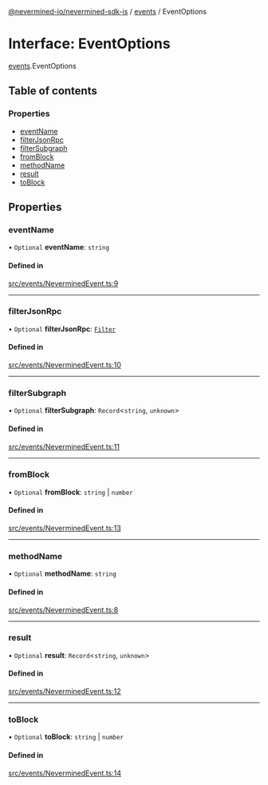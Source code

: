 [@nevermined-io/nevermined-sdk-js](../code-reference.md) / [events](../modules/events.md) / EventOptions

# Interface: EventOptions

[events](../modules/events.md).EventOptions

## Table of contents

### Properties

- [eventName](events.EventOptions.md#eventname)
- [filterJsonRpc](events.EventOptions.md#filterjsonrpc)
- [filterSubgraph](events.EventOptions.md#filtersubgraph)
- [fromBlock](events.EventOptions.md#fromblock)
- [methodName](events.EventOptions.md#methodname)
- [result](events.EventOptions.md#result)
- [toBlock](events.EventOptions.md#toblock)

## Properties

### eventName

• `Optional` **eventName**: `string`

#### Defined in

[src/events/NeverminedEvent.ts:9](https://github.com/nevermined-io/sdk-js/blob/9b831f0/src/events/NeverminedEvent.ts#L9)

___

### filterJsonRpc

• `Optional` **filterJsonRpc**: [`Filter`](events.Filter.md)

#### Defined in

[src/events/NeverminedEvent.ts:10](https://github.com/nevermined-io/sdk-js/blob/9b831f0/src/events/NeverminedEvent.ts#L10)

___

### filterSubgraph

• `Optional` **filterSubgraph**: `Record`<`string`, `unknown`\>

#### Defined in

[src/events/NeverminedEvent.ts:11](https://github.com/nevermined-io/sdk-js/blob/9b831f0/src/events/NeverminedEvent.ts#L11)

___

### fromBlock

• `Optional` **fromBlock**: `string` \| `number`

#### Defined in

[src/events/NeverminedEvent.ts:13](https://github.com/nevermined-io/sdk-js/blob/9b831f0/src/events/NeverminedEvent.ts#L13)

___

### methodName

• `Optional` **methodName**: `string`

#### Defined in

[src/events/NeverminedEvent.ts:8](https://github.com/nevermined-io/sdk-js/blob/9b831f0/src/events/NeverminedEvent.ts#L8)

___

### result

• `Optional` **result**: `Record`<`string`, `unknown`\>

#### Defined in

[src/events/NeverminedEvent.ts:12](https://github.com/nevermined-io/sdk-js/blob/9b831f0/src/events/NeverminedEvent.ts#L12)

___

### toBlock

• `Optional` **toBlock**: `string` \| `number`

#### Defined in

[src/events/NeverminedEvent.ts:14](https://github.com/nevermined-io/sdk-js/blob/9b831f0/src/events/NeverminedEvent.ts#L14)
